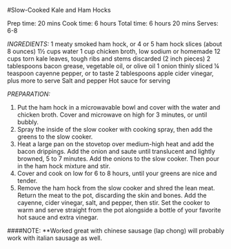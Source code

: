 #Slow-Cooked Kale and Ham Hocks

Prep time:  20 mins Cook time:  6 hours 
Total time:  6 hours 20 mins
Serves: 6-8
 
*INGREDIENTS:* 
1 meaty smoked ham hock, or 4 or 5 ham hock slices (about 8 ounces)
1½ cups water
1 cup chicken broth, low sodium or homemade
12 cups torn kale leaves, tough ribs and stems discarded (2 inch pieces)
2 tablespoons bacon grease, vegetable oil, or olive oil
1 onion thinly sliced
¼ teaspoon cayenne pepper, or to taste
2 tablespoons apple cider vinegar, plus more to serve
Salt and pepper
Hot sauce for serving


*PREPARATION:*
1. Put the ham hock in a microwavable bowl and cover with the water and chicken broth. Cover and microwave on high for 3 minutes, or until bubbly.
2. Spray the inside of the slow cooker with cooking spray, then add the greens to the slow cooker.
3. Heat a large pan on the stovetop over medium-high heat and add the bacon drippings. Add the onion and saute until translucent and lightly browned, 5 to 7 minutes. Add the onions to the slow cooker. Then pour in the ham hock mixture and stir.
4. Cover and cook on low for 6 to 8 hours, until your greens are nice and tender.
5. Remove the ham hock from the slow cooker and shred the lean meat. Return the meat to the pot, discarding the skin and bones. Add the cayenne, cider vinegar, salt, and pepper, then stir. Set the cooker to warm and serve straight from the pot alongside a bottle of your favorite hot sauce and extra vinegar.


####NOTE:
**Worked great with chinese sausage (lap chong) will probably work with italian sausage as well.
